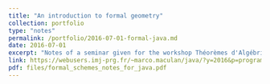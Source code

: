 ```yaml
---
title: "An introduction to formal geometry"
collection: portfolio
type: "notes"
permalink: /portfolio/2016-07-01-formal-java.md
date: 2016-07-01
excerpt: "Notes of a seminar given for the workshop Théorèmes d'Algébrisation 2016 - JAVA"
link: https://webusers.imj-prg.fr/~marco.maculan/java/?y=2016&p=program
pdf: files/formal_schemes_notes_for_java.pdf
---
```

